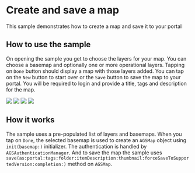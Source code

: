# Create and save a map

This sample demonstrates how to create a map and save it to your portal

## How to use the sample

On opening the sample you get to choose the layers for your map. You can
choose a basemap and optionally one or more operational layers. Tapping
on `Done` button should display a map with those layers added. You can
tap on the `New` button to start over or the `Save` button to save the
map to your portal. You will be required to login and provide a title,
tags and description for the map.

![](image1.png) ![](image2.png) ![](image3.png) ![](image4.png)

## How it works

The sample uses a pre-populated list of layers and basemaps. When you
tap on `Done`, the selected basemap is used to create an `AGSMap` object
using `init(basemap:)` initializer. The authentication is handled by
`AGSAuthenticationManager`. And to save the map the sample uses
`save(as:portal:tags:folder:itemDescription:thumbnail:forceSaveToSupportedVersion:completion:)`
method on `AGSMap`.

